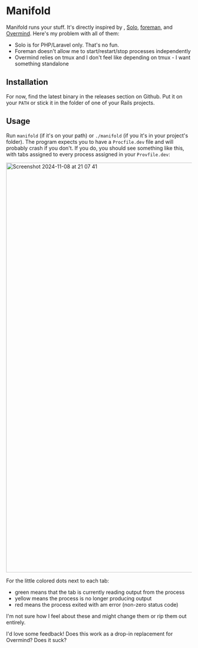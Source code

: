 # Manifold

Manifold runs your stuff. It's directly inspired by , [Solo](https://github.com/aarondfrancis/solo), [foreman](https://github.com/ddollar/foreman?tab=readme-ov-file), and [Overmind](https://github.com/DarthSim/overmind). Here's my problem with all of them:

- Solo is for PHP/Laravel only. That's no fun.
- Foreman doesn't allow me to start/restart/stop processes independently
- Overmind relies on tmux and I don't feel like depending on tmux - I want something standalone

## Installation

For now, find the latest binary in the releases section on Github. Put it on your `PATH` or stick it in the folder of one of your Rails projects.

## Usage

Run `manifold` (if it's on your path) or `./manifold` (if you it's in your project's folder). The program expects you to have a `Procfile.dev` file and will probably crash if you don't. If you do, you should see something like this, with tabs assigned to every process assigned in your `Provfile.dev`:

<img width="1112" alt="Screenshot 2024-11-08 at 21 07 41" src="https://github.com/user-attachments/assets/c087b839-a58a-4256-b40f-9a188cb80bd2">

For the little colored dots next to each tab:

- green means that the tab is currently reading output from the process
- yellow means the process is no longer producing output
- red means the process exited with am error (non-zero status code)

I'm not sure how I feel about these and might change them or rip them out entirely.

I'd love some feedback! Does this work as a drop-in replacement for Overmind? Does it suck?
